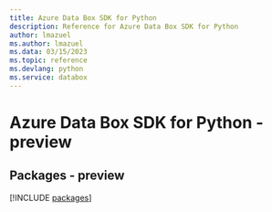 ```yaml
---
title: Azure Data Box SDK for Python
description: Reference for Azure Data Box SDK for Python
author: lmazuel
ms.author: lmazuel
ms.data: 03/15/2023
ms.topic: reference
ms.devlang: python
ms.service: databox
---
```

# Azure Data Box SDK for Python - preview
## Packages - preview
[!INCLUDE [packages](data-box-index.md)]